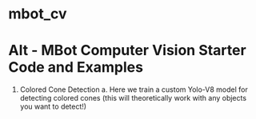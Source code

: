 # mbot_cv
Alt - MBot Computer Vision Starter Code and Examples
======

1. Colored Cone Detection
   a. Here we train a custom Yolo-V8 model for detecting colored cones (this will theoretically work with any objects you want to detect!)
   
